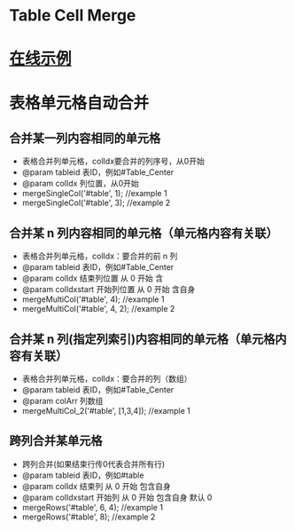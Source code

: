 # Table Cell Merge

# [在线示例](https://ambrosecdmeng.github.io/table-cell-merge/)

# 表格单元格自动合并


## 合并某一列内容相同的单元格 
 * 表格合并列单元格，colIdx要合并的列序号，从0开始
 * @param tableid 表ID，例如#Table_Center
 * @param colIdx  列位置，从0开始
 * mergeSingleCol('#table', 1);     //example 1
 * mergeSingleCol('#table', 3);     //example 2
 
 
## 合并某 n 列内容相同的单元格（单元格内容有关联） 
 * 表格合并列单元格，colIdx：要合并的前 n 列
 * @param tableid 表ID，例如#Table_Center
 * @param colIdx  结束列位置 从 0 开始 含
 * @param colIdxstart 开始列位置 从 0 开始 含自身
 * mergeMultiCol('#table', 4);       //example 1
 * mergeMultiCol('#table', 4, 2);    //example 2
 
## 合并某 n 列(指定列索引)内容相同的单元格（单元格内容有关联）
 * 表格合并列单元格，colIdx：要合并的列（数组）
 * @param tableid 表ID，例如#Table_Center
 * @param colArr 列数组
 * mergeMultiCol_2('#table', [1,3,4]);    //example 1


## 跨列合并某单元格 
 * 跨列合并(如果结束行传0代表合并所有行)
 * @param tableid 表ID，例如#table
 * @param colIdx  结束列 从 0 开始 包含自身
 * @param colIdxstart  开始列 从 0 开始 包含自身 默认 0 
 * mergeRows('#table', 6, 4);   //example 1
 * mergeRows('#table', 8);     //example 2
